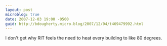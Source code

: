 ```yaml
---
layout: post
microblog: true
date: 2007-12-03 19:00 -0500
guid: http://bdougherty.micro.blog/2007/12/04/t469479992.html
---
```

I don't get why RIT feels the need to heat every building to like 80 degrees.
